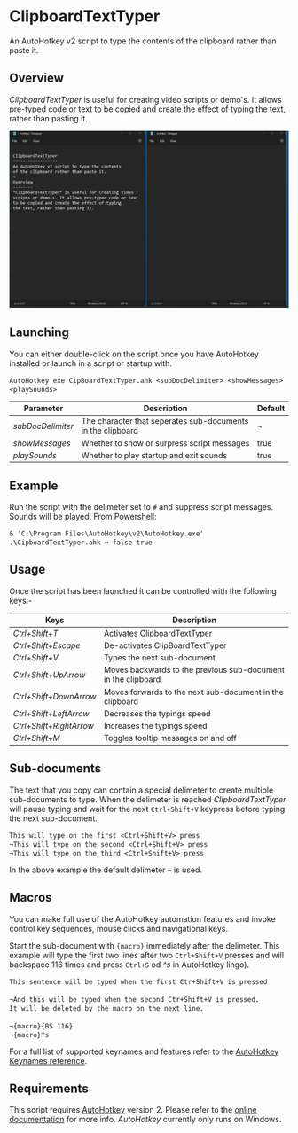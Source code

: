 # ClipboardTextTyper
An AutoHotkey v2 script to type the contents of the clipboard rather than paste it.

## Overview

*ClipboardTextTyper* is useful for creating video scripts or demo's. It allows pre-typed code or text to be copied and create the effect of typing the text, rather than pasting it.

![Demo](./docs/Demo.gif)

## Launching 

You can either double-click on the script once you have AutoHotkey installed or launch in a script or startup with.

```
AutoHotkey.exe CipBoardTextTyper.ahk <subDocDelimiter> <showMessages> <playSounds>
```
|Parameter|Description|Default|
|---------|-----------|-------|
|*subDocDelimiter*|The character that seperates sub-documents in the clipboard|¬|
|*showMessages*|Whether to show or surpress script messages|true| 
|*playSounds*|Whether to play startup and exit sounds|true|

## Example

Run the script with the delimeter set to `#` and suppress script messages. Sounds will be played. From Powershell:

``` pwsh
& 'C:\Program Files\AutoHotkey\v2\AutoHotkey.exe' .\CipboardTextTyper.ahk ¬ false true
``` 
## Usage

Once the script has been launched it can be controlled with the following keys:-

|Keys|Description|
|----|-----------|
|*Ctrl+Shift+T*|Activates ClipboardTextTyper|
|*Ctrl+Shift+Escape*|De-activates ClipBoardTextTyper|
|*Ctrl+Shift+V*|Types the next sub-document|
|*Ctrl+Shift+UpArrow*|Moves backwards to the previous sub-document in the clipboard|
|*Ctrl+Shift+DownArrow*|Moves forwards to the next sub-document in the clipboard|
|*Ctrl+Shift+LeftArrow*|Decreases the typings speed|
|*Ctrl+Shift+RightArrow*|Increases the typings speed|
|*Ctrl+Shift+M*|Toggles tooltip messages on and off|

## Sub-documents

The text that you copy can contain a special delimeter to create multiple sub-documents to type. When the delimeter is reached *ClipboardTextTyper* will pause typing and wait for the next `Ctrl+Shift+V` keypress before typing the next sub-document.

```
This will type on the first <Ctrl+Shift+V> press
¬This will type on the second <Ctrl+Shift+V> press
¬This will type on the third <Ctrl+Shift+V> press
```

In the above example the default delimeter `¬` is used.

## Macros

You can make full use of the AutoHotkey automation features and invoke control key sequences, mouse clicks and navigational keys. 

Start the sub-document with `{macro}` immediately after the delimeter. This example will type the first two lines after two `Ctrl+Shift+V` presses and will backspace 116 times and press `Ctrl+S` od *^s* in AutoHotkey lingo).

```
This sentence will be typed when the first Ctr+Shift+V is pressed

¬And this will be typed when the second Ctr+Shift+V is pressed.
It will be deleted by the macro on the next line.

¬{macro}{BS 116}
¬{macro}^s
```

For a full list of supported keynames and features refer to the [AutoHotkey Keynames reference](https://www.autohotkey.com/docs/v2/lib/Send.htm#keynames).

## Requirements

This script requires [AutoHotkey](https://www.autohotkey.com/) version 2. Please refer to the [online documentation](https://www.autohotkey.com/docs/) for more info. *AutoHotkey* currently only runs on Windows.
